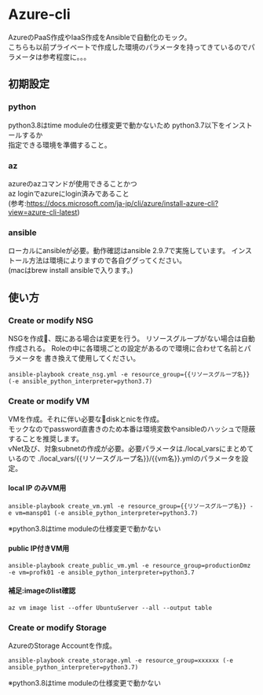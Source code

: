 # Azure-cli
AzureのPaaS作成やIaaS作成をAnsibleで自動化のモック。  
こちらも以前プライベートで作成した環境のパラメータを持ってきているのでパラメータは参考程度に。。。   

##  初期設定
### python
python3.8はtime moduleの仕様変更で動かないため
python3.7以下をインストールするか  
指定できる環境を準備すること。

### az
azureのazコマンドが使用できることかつ  
az loginでazureにlogin済みであること  
(参考:https://docs.microsoft.com/ja-jp/cli/azure/install-azure-cli?view=azure-cli-latest)

### ansible
ローカルにansibleが必要。動作確認はansible 2.9.7で実施しています。
インストール方法は環境によりますので各自ググってください。  
(macはbrew install ansibleで入ります。)

## 使い方

### Create or modify NSG
NSGを作成、既にある場合は変更を行う。
リソースグループがない場合は自動作成される。
Roleの中に各環境ごとの設定があるので環境に合わせて名前とパラメータを
書き換えて使用してください。

    ansible-playbook create_nsg.yml -e resource_group={{リソースグループ名}} (-e ansible_python_interpreter=python3.7)

### Create or modify VM
VMを作成。それに伴い必要なdiskとnicを作成。  
モックなのでpassword直書きのため本番は環境変数やansibleのハッシュで隠蔽することを推奨します。  
vNet及び、対象subnetの作成が必要。必要パラメータは./local_varsにまとめているので
./local_vars/{{リソースグループ名}}/{{vm名}}.ymlのパラメータを設定。

#### local IP のみVM用
    ansible-playbook create_vm.yml -e resource_group={{リソースグループ名}} -e vm=mansp01 (-e ansible_python_interpreter=python3.7)
※python3.8はtime moduleの仕様変更で動かない  
#### public IP付きVM用
    ansible-playbook create_public_vm.yml -e resource_group=productionDmz -e vm=profk01 -e ansible_python_interpreter=python3.7

#### 補足:imageのlist確認  
    az vm image list --offer UbuntuServer --all --output table

### Create or modify Storage
AzureのStorage Accountを作成。  

    ansible-playbook create_storage.yml -e resource_group=xxxxxx (-e ansible_python_interpreter=python3.7) 
※python3.8はtime moduleの仕様変更で動かない  